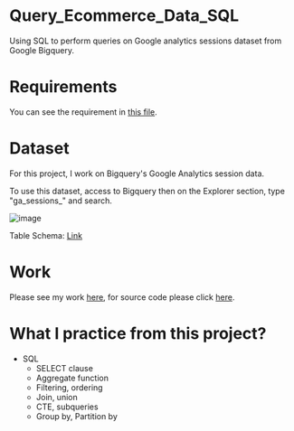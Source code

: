 # Query_Ecommerce_Data_SQL
Using SQL to perform queries on Google analytics sessions dataset from Google Bigquery.

# Requirements
You can see the requirement in <a href="https://github.com/DinhCongHoang/Query_Ecommerce_Data_SQL/blob/main/Ecommerce%20Project%20Instruction.xlsx">this file</a>.

# Dataset
<p>For this project, I work on Bigquery's Google Analytics session data.</p>
<p>To use this dataset, access to Bigquery then on the Explorer section, type "ga_sessions_" and search.</p>

![image](https://github.com/DinhCongHoang/Query_Ecommerce_Data_SQL/assets/45199893/a7da1345-3eb2-48a2-b85b-17296217d3e0)

<p>Table Schema: <a href="https://support.google.com/analytics/answer/3437719?hl=en">Link</a></p>

# Work
Please see my work <a href="">here</a>, for source code please click <a href="https://console.cloud.google.com/bigquery?sq=941132660462:0c134b7701b64b369eee32ea8690d428">here</a>.

# What I practice from this project?
- SQL
  - SELECT clause
  - Aggregate function
  - Filtering, ordering
  - Join, union
  - CTE, subqueries
  - Group by, Partition by
